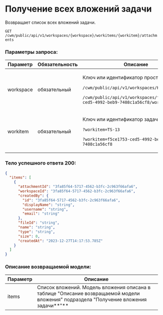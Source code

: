 # Получение всех вложений задачи

Возвращает список всех вложений задачи.

`GET /cwm/public/api/v1/workspaces/{workspace}/workitems/{workitem}/attachments`

### Параметры запроса:

| Параметр  | Обязательность | Описание                                                                                                                                                                                                  |
| --------- | -------------- | --------------------------------------------------------------------------------------------------------------------------------------------------------------------------------------------------------- |
| workspace | обязательный   | <p>Ключ или идентификатор пространства</p><p><code>/cwm/public/api/v1/workspaces/KEY/workitems</code></p><p><code>/cwm/public/api/v1/workspaces/f5ce1753-ced5-4992-beb9-7408c1a56cf8/workitems</code></p> |
| workitem  | обязательный   | <p>Ключ или идентификатор задачи</p><p><code>?workitem=TS-13</code></p><p><code>?workitem=f5ce1753-ced5-4992-beb9-7408c1a56cf8</code></p>                                                                 |

### Тело успешного ответа 200:

```json
{
  "items": [
    {
      "attachmentId": "3fa85f64-5717-4562-b3fc-2c963f66afa6",
      "workspaceId": "3fa85f64-5717-4562-b3fc-2c963f66afa6",
      "createdBy": {
        "id": "3fa85f64-5717-4562-b3fc-2c963f66afa6",
        "displayName": "string",
        "username": "string",
        "email": "string"
      },
      "fileId": "string",
      "name": "string",
      "type": "string",
      "size": 0,
      "createdAt": "2023-12-27T14:17:53.785Z"
    }
  ]
}
```

### Описание возвращаемой модели:

| Параметр | Описание                                                                                                                              |
| -------- | ------------------------------------------------------------------------------------------------------------------------------------- |
| items    | Список вложений. Модель вложения описана в таблице "Описание возвращаемой модели вложения" подраздела "Получение вложения задачи**"** |
